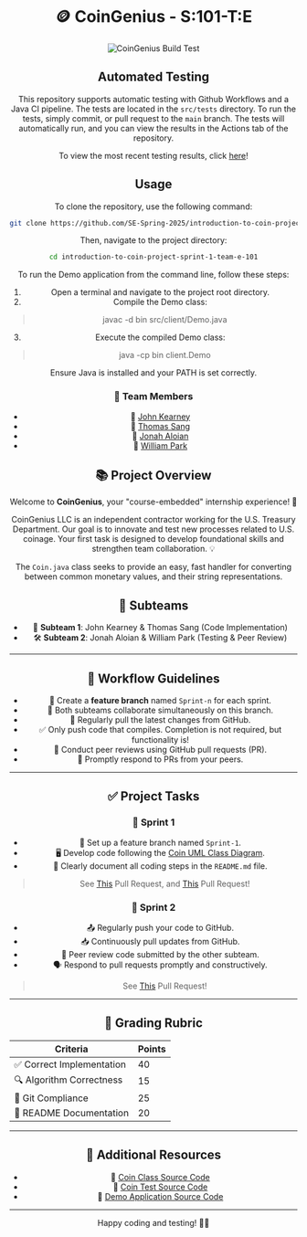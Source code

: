 
<div align="center">

# 🪙 CoinGenius - S:101-T:E

  <img src="https://github.com/SE-Spring-2025/introduction-to-coin-project-sprint-1-team-e-101/actions/workflows/CoinTest.yml/badge.svg" alt="CoinGenius Build Test">

  ## Automated Testing

This repository supports automatic testing with Github Workflows and a Java CI pipeline. The tests are located in the `src/tests` directory. To run the tests, simply commit, or pull request to the `main` branch. The tests will automatically run, and you can view the results in the Actions tab of the repository.

To view the most recent testing results, click [here](https://github.com/SE-Spring-2025/introduction-to-coin-project-sprint-1-team-e-101/actions/workflows/CoinTest.yml)!


## Usage

To clone the repository, use the following command:

```bash
git clone https://github.com/SE-Spring-2025/introduction-to-coin-project-sprint-1-team-e-101.git
```
  
Then, navigate to the project directory:

```bash
cd introduction-to-coin-project-sprint-1-team-e-101
```



To run the Demo application from the command line, follow these steps:

1. Open a terminal and navigate to the project root directory.
2. Compile the Demo class:
  > javac -d bin src/client/Demo.java
3. Execute the compiled Demo class:
  > java -cp bin client.Demo

Ensure Java is installed and your PATH is set correctly.



### 👥 Team Members
- 🌟 [John Kearney](https://github.com/JohnKearney1)
- 🌟 [Thomas Sang](https://github.com/LalSang402)
- 🌟 [Jonah Aloian](https://github.com/jsaloian755)
- 🌟 [William Park](https://github.com/parkwilly)


## 📚 Project Overview

Welcome to **CoinGenius**, your "course-embedded" internship experience! 🎉

CoinGenius LLC is an independent contractor working for the U.S. Treasury Department. Our goal is to innovate and test new processes related to U.S. coinage. Your first task is designed to develop foundational skills and strengthen team collaboration. 💡

The `Coin.java` class seeks to provide an easy, fast handler for converting between common monetary values, and their string representations.

## 👥 Subteams

- 🔧 **Subteam 1**: John Kearney & Thomas Sang (Code Implementation)
- 🛠️ **Subteam 2**: Jonah Aloian & William Park (Testing & Peer Review)

---

## 📌 Workflow Guidelines

- 🌿 Create a **feature branch** named `Sprint-n` for each sprint.
- 🤝 Both subteams collaborate simultaneously on this branch.
- 🔄 Regularly pull the latest changes from GitHub.
- ✅ Only push code that compiles. Completion is not required, but functionality is!
- 🔎 Conduct peer reviews using GitHub pull requests (PR).
- 💬 Promptly respond to PRs from your peers.

---

## ✅ Project Tasks

### 🚀 Sprint 1

- 🌿 Set up a feature branch named `Sprint-1`.
- 🖥️ Develop code following the [Coin UML Class Diagram](./assets/Coin-V2-Class.png).
- 📄 Clearly document all coding steps in the `README.md` file.

> See [This](https://github.com/SE-Spring-2025/introduction-to-coin-project-sprint-1-team-e-101/pull/1) Pull Request, and [This](https://github.com/SE-Spring-2025/introduction-to-coin-project-sprint-1-team-e-101/pull/2) Pull Request!

### 🚀 Sprint 2

- 📤 Regularly push your code to GitHub.
- 📥 Continuously pull updates from GitHub.
- 🧐 Peer review code submitted by the other subteam.
- 🗣️ Respond to pull requests promptly and constructively.

> See [This](https://github.com/SE-Spring-2025/introduction-to-coin-project-sprint-1-team-e-101/pull/3) Pull Request!

---

## 📝 Grading Rubric

| Criteria                   | Points |
|----------------------------|--------|
| ✅ Correct Implementation  | 40     |
| 🔍 Algorithm Correctness   | 15     |
| 🌿 Git Compliance          | 25     |
| 📖 README Documentation    | 20     |

---

## 📂 Additional Resources
- 📌 [Coin Class Source Code](./src/main/Coin.java)
- 📌 [Coin Test Source Code](./src/tests/CoinTest.java)
- 📌 [Demo Application Source Code](./src/client/Demo.java)

---

Happy coding and testing! 🎈🎊

</div>
